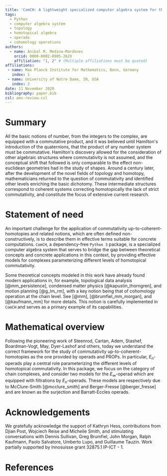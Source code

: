 ```yaml
---
title: 'ComCH: A lightweight specialized computer algebra system for the study of commutativity up-to-coherent-homotopies'
tags:
  - Python
  - computer algebra system
  - topology
  - homotopical algebra
  - operads
  - cohomology operations
authors:
  - name: Anibal M. Medina-Mardones
    orcid: 0000-0002-0905-262X
    affiliation: "1, 2" # (Multiple affiliations must be quoted)
affiliations:
 - name: Max Planck Institute for Mathematics, Bonn, Germany
   index: 1
 - name: University of Notre Dame, IN, USA
   index: 2
date: 11 November 2020
bibliography: paper.bib
csl: ams-review.csl
---
```


# Summary

All the basic notions of number, from the integers to the complex, are equipped with a commutative product, and it was believed until Hamilton's introduction of the quaternions, that the product of any number system must be commutative. Hamilton's discovery allowed for the consideration of other algebraic structures where commutativity is not assumed, and the conceptual shift that followed is only comparable to the effect non-euclidean geometries had in the study of shapes. Around a century later, after the development of the novel fields of topology and homotopy, mathematicians returned to the question of commutativity and identified other levels enriching the basic dichotomy. These intermediate structures correspond to coherent systems correcting homotopically the lack of strict commutativity, and constitute the focus of extensive current research.

# Statement of need

An important challenge for the application of commutativity up-to-coherent-homotopies and related notions, which are often defined non-constructively, is to describe them in effective terms suitable for concrete computations. `ComCH`, a dependency-free `Python 3` package, is a specialized computer algebra system that serves to bridge the gap between theoretical concepts and concrete applications in this context, by providing effective models for complexes parameterizing different levels of homotopical commutativity.

Some theoretical concepts modeled in this work have already found modern applications in, for example, topological data analysis [@mm_persistence], condensed matter physics [@kapustin_thorngren], and motion planning [@g_lm_rm], with a key notion being that of cohomology operation at the chain level. See [@mm], [@brumfiel_mm_morgan], and [@kaufmann_mm] for more details. This notion is carefully implemented in `ComCH` and serves as a primary example of its capabilities.

# Mathematical overview

Following the pioneering work of Steenrod, Cartan, Adem, Stashef, Boardman-Vogt, May, Dyer-Lashof and others, today we understand the correct framework for the study of commutativity up-to-coherent-homotopies as the one provided by operads and PROPs. In particular, $E_n$-operads play a central role parameterizing the different levels of homotopical commutativity. In this package, we focus on the category of chain complexes, and consider two models for the $E_\infty$-operad which are equipped with filtrations by $E_n$-operads. These models are respectively due to McClure-Smith [@mcclure_smith] and Berger-Fresse [@berger_fresse] and are known as the surjection and Barratt-Eccles operads.

# Acknowledgements

We gratefully acknowledge the support of Kathryn Hess, contributions from Djian Post, Wojciech Reise and Michelle Smith, and stimulating conversations with Dennis Sullivan, Greg Brumfiel, John Morgan, Ralph Kaufmann, Paolo Salvatore, Umberto Lupo, and Guillaume Tauzin. Work partially supported by Innosuisse grant 32875.1 IP-ICT - 1.

# References